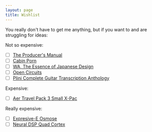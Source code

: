 ```yaml
---
layout: page
title: Wishlist
---
```

You really don't have to get me anything, but if you want to and are struggling for ideas:

Not so expensive:
- [ ] [The Producer's Manual](https://store.attackmagazine.com/products/the-producer-s-manual?variant=31148856901687)
- [ ] [Cabin Porn](https://books.cabinporn.com)
- [ ] [WA, The Essence of Japanese Design](https://www.amazon.co.uk/WA-Essence-Japanese-Rossella-Menegazzo/dp/0714866962/ref=sr_1_1)
- [ ] [Open Circuits](https://nostarch.com/open-circuits)
- [ ] [Plini Complete Guitar Transcription Anthology](https://www.sheethappenspublishing.com/shop/1169/plini-anthology-4-pack-complete-guitar-transcriptions) 

Expensive:
- [ ] [Aer Travel Pack 3 Small X-Pac](https://londonundercover.co.uk/products/aer-travel-pack-3-small-x-pac)

Really expensive:
- [ ] [Expresive-E Osmose](https://www.expressivee.com/2-osmose)
- [ ] [Neural DSP Quad Cortex](https://neuraldsp.com/quad-cortex)
